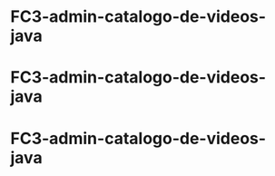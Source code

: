 # FC3-admin-catalogo-de-videos-java
# FC3-admin-catalogo-de-videos-java
# FC3-admin-catalogo-de-videos-java
